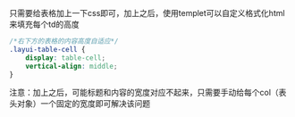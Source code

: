 只需要给表格加上一下css即可，加上之后，使用templet可以自定义格式化html来填充每个td的高度
```css
/*右下方的表格的内容高度自适应*/
.layui-table-cell {
    display: table-cell;
    vertical-align: middle;
}
```
注意：加上之后，可能标题和内容的宽度对应不起来，只需要手动给每个col（表头对象）一个固定的宽度即可解决该问题
